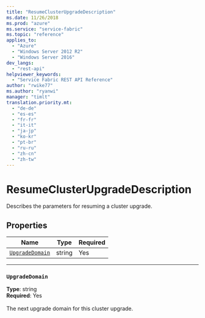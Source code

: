 ```yaml
---
title: "ResumeClusterUpgradeDescription"
ms.date: 11/26/2018
ms.prod: "azure"
ms.service: "service-fabric"
ms.topic: "reference"
applies_to: 
  - "Azure"
  - "Windows Server 2012 R2"
  - "Windows Server 2016"
dev_langs: 
  - "rest-api"
helpviewer_keywords: 
  - "Service Fabric REST API Reference"
author: "rwike77"
ms.author: "ryanwi"
manager: "timlt"
translation.priority.mt: 
  - "de-de"
  - "es-es"
  - "fr-fr"
  - "it-it"
  - "ja-jp"
  - "ko-kr"
  - "pt-br"
  - "ru-ru"
  - "zh-cn"
  - "zh-tw"
---
```

# ResumeClusterUpgradeDescription

Describes the parameters for resuming a cluster upgrade.

## Properties
| Name | Type | Required |
| --- | --- | --- |
| [`UpgradeDomain`](#upgradedomain) | string | Yes |

____
### `UpgradeDomain`
__Type__: string <br/>
__Required__: Yes<br/>
<br/>
The next upgrade domain for this cluster upgrade.
